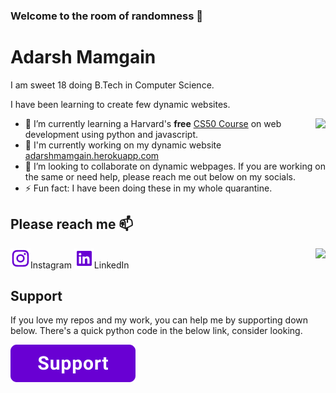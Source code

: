 ### Welcome to the room of randomness 👋

# Adarsh Mamgain

I am sweet 18 doing B.Tech in Computer Science.

I have been learning to create few dynamic websites.

<img align="right" src="https://github-readme-stats.vercel.app/api?username=adarsh-mamgain&show_icons=true&count_private=true&title_color=6900d3&icon_color=6900d3">


- 🌱 I’m currently learning a Harvard's **free** [CS50 Course](https://www.edx.org/course/cs50s-web-programming-with-python-and-javascript) on web development using python and javascript.
- 🔭 I'm currently working on my dynamic website [adarshmamgain.herokuapp.com](http://adarshmamgain.herokuapp.com)
- 👯 I’m looking to collaborate on dynamic webpages. If you are working on the same or need help, please reach me out below on my socials.
- ⚡ Fun fact: I have been doing these in my whole quarantine.

## Please reach me 📫

<img align="right" src="https://github-readme-stats.vercel.app/api/top-langs/?username=adarsh-mamgain&card_width=400px">

[![Instagram](instagram.png)](https://instagram.com/_adarsh_mamgain_)Instagram
[![LinkedIn](linkedin.png)](https://www.linkedin.com/in/adarsh-mamgain)LinkedIn

## Support

If you love my repos and my work, you can help me by supporting down below.
There's a quick python code in the below link, consider looking. 

[![DONATE](button.png)](https://pages.razorpay.com/donate_adarsh_mamgain)


<!--
**adarsh-mamgain/adarsh-mamgain** is a ✨ _special_ ✨ repository because its `README.md` (this file) appears on your GitHub profile.

Here are some ideas to get you started:

- 🤔 I’m looking for help with ...
- 💬 Ask me about ...
- 😄 Pronouns: ...
- ⚡ Fun fact: ...
-->
